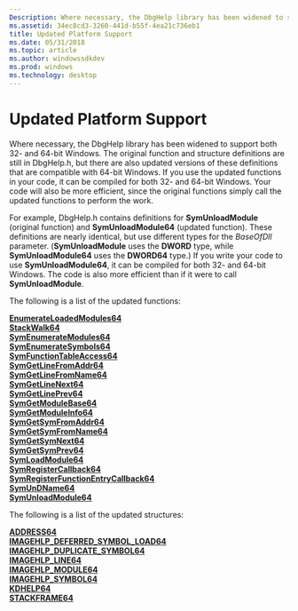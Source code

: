 ```yaml
---
Description: Where necessary, the DbgHelp library has been widened to support both 32- and 64-bit Windows.
ms.assetid: 34ec8cd3-3260-441d-b55f-4ea21c736eb1
title: Updated Platform Support
ms.date: 05/31/2018
ms.topic: article
ms.author: windowssdkdev
ms.prod: windows
ms.technology: desktop
---
```


# Updated Platform Support

Where necessary, the DbgHelp library has been widened to support both 32- and 64-bit Windows. The original function and structure definitions are still in DbgHelp.h, but there are also updated versions of these definitions that are compatible with 64-bit Windows. If you use the updated functions in your code, it can be compiled for both 32- and 64-bit Windows. Your code will also be more efficient, since the original functions simply call the updated functions to perform the work.

For example, DbgHelp.h contains definitions for **SymUnloadModule** (original function) and **SymUnloadModule64** (updated function). These definitions are nearly identical, but use different types for the *BaseOfDll* parameter. (**SymUnloadModule** uses the **DWORD** type, while **SymUnloadModule64** uses the **DWORD64** type.) If you write your code to use **SymUnloadModule64**, it can be compiled for both 32- and 64-bit Windows. The code is also more efficient than if it were to call **SymUnloadModule**.

The following is a list of the updated functions:

<dl>

[**EnumerateLoadedModules64**](/windows/win32/Dbghelp/nf-dbghelp-enumerateloadedmodules?branch=master)  
[**StackWalk64**](/windows/win32/DbgHelp/nf-dbghelp-stackwalk?branch=master)  
[**SymEnumerateModules64**](/windows/win32/Dbghelp/nf-dbghelp-symenumeratemodules?branch=master)  
[**SymEnumerateSymbols64**](/windows/win32/Dbghelp/nf-dbghelp-symenumeratesymbols?branch=master)  
[**SymFunctionTableAccess64**](/windows/win32/Dbghelp/nf-dbghelp-symfunctiontableaccess?branch=master)  
[**SymGetLineFromAddr64**](/windows/win32/Dbghelp/nf-dbghelp-symgetlinefromaddr?branch=master)  
[**SymGetLineFromName64**](/windows/win32/Dbghelp/nf-dbghelp-symgetlinefromname?branch=master)  
[**SymGetLineNext64**](/windows/win32/Dbghelp/nf-dbghelp-symgetlinenext?branch=master)  
[**SymGetLinePrev64**](/windows/win32/Dbghelp/nf-dbghelp-symgetlineprev?branch=master)  
[**SymGetModuleBase64**](/windows/win32/Dbghelp/nf-dbghelp-symgetmodulebase?branch=master)  
[**SymGetModuleInfo64**](/windows/win32/Dbghelp/nf-dbghelp-symgetmoduleinfo?branch=master)  
[**SymGetSymFromAddr64**](/windows/win32/Dbghelp/nf-dbghelp-symgetsymfromaddr?branch=master)  
[**SymGetSymFromName64**](/windows/win32/Dbghelp/nf-dbghelp-symgetsymfromname?branch=master)  
[**SymGetSymNext64**](/windows/win32/Dbghelp/nf-dbghelp-symgetsymnext?branch=master)  
[**SymGetSymPrev64**](/windows/win32/Dbghelp/nf-dbghelp-symgetsymprev?branch=master)  
[**SymLoadModule64**](/windows/win32/Dbghelp/nf-dbghelp-symloadmodule?branch=master)  
[**SymRegisterCallback64**](/windows/win32/Dbghelp/nf-dbghelp-symregistercallback?branch=master)  
[**SymRegisterFunctionEntryCallback64**](/windows/win32/Dbghelp/nf-dbghelp-symregisterfunctionentrycallback?branch=master)  
[**SymUnDName64**](/windows/win32/Dbghelp/nf-dbghelp-symundname?branch=master)  
[**SymUnloadModule64**](/windows/win32/Dbghelp/nf-dbghelp-symunloadmodule?branch=master)  
</dl>

The following is a list of the updated structures:

<dl>

[**ADDRESS64**](/windows/win32/DbgHelp/ns-dbghelp-_tagaddress?branch=master)  
[**IMAGEHLP\_DEFERRED\_SYMBOL\_LOAD64**](/windows/win32/DbgHelp/ns-dbghelp-_imagehlp_deferred_symbol_load?branch=master)  
[**IMAGEHLP\_DUPLICATE\_SYMBOL64**](/windows/win32/DbgHelp/ns-dbghelp-_imagehlp_duplicate_symbol?branch=master)  
[**IMAGEHLP\_LINE64**](/windows/win32/DbgHelp/ns-dbghelp-_imagehlp_line?branch=master)  
[**IMAGEHLP\_MODULE64**](/windows/win32/DbgHelp/ns-dbghelp-_imagehlp_module?branch=master)  
[**IMAGEHLP\_SYMBOL64**](/windows/win32/DbgHelp/ns-dbghelp-_imagehlp_symbol?branch=master)  
[**KDHELP64**](/windows/win32/DbgHelp/ns-dbghelp-_kdhelp?branch=master)  
[**STACKFRAME64**](/windows/win32/DbgHelp/ns-dbghelp-_tagstackframe?branch=master)  
</dl>

 

 



